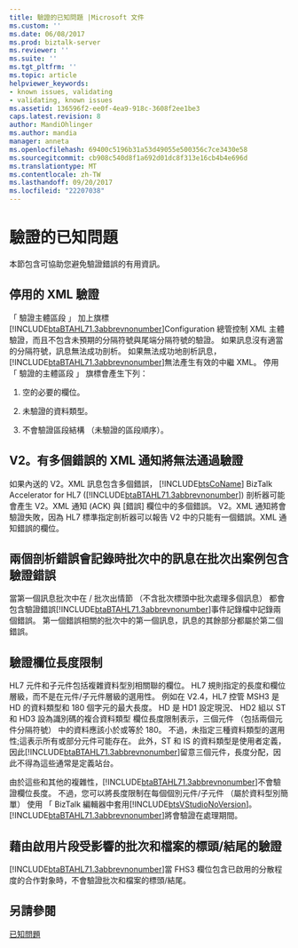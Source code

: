 ```yaml
---
title: 驗證的已知問題 |Microsoft 文件
ms.custom: ''
ms.date: 06/08/2017
ms.prod: biztalk-server
ms.reviewer: ''
ms.suite: ''
ms.tgt_pltfrm: ''
ms.topic: article
helpviewer_keywords:
- known issues, validating
- validating, known issues
ms.assetid: 136596f2-ee0f-4ea9-918c-3608f2ee1be3
caps.latest.revision: 8
author: MandiOhlinger
ms.author: mandia
manager: anneta
ms.openlocfilehash: 69400c5196b31a53d49055e500356c7ce3430e58
ms.sourcegitcommit: cb908c540d8f1a692d01dc8f313e16cb4b4e696d
ms.translationtype: MT
ms.contentlocale: zh-TW
ms.lasthandoff: 09/20/2017
ms.locfileid: "22207038"
---
```

# <a name="validation-known-issues"></a>驗證的已知問題
本節包含可協助您避免驗證錯誤的有用資訊。  
  
## <a name="disabling-xml-validation"></a>停用的 XML 驗證  
 「 驗證主體區段 」 加上旗標[!INCLUDE[btaBTAHL71.3abbrevnonumber](../../includes/btabtahl71-3abbrevnonumber-md.md)]Configuration 總管控制 XML 主體驗證，而且不包含未預期的分隔符號與尾端分隔符號的驗證。 如果訊息沒有適當的分隔符號，訊息無法成功剖析。 如果無法成功地剖析訊息，[!INCLUDE[btaBTAHL71.3abbrevnonumber](../../includes/btabtahl71-3abbrevnonumber-md.md)]無法產生有效的中繼 XML。 停用 「 驗證的主體區段 」 旗標會產生下列：  
  
1.  空的必要的欄位。  
  
2.  未驗證的資料類型。  
  
3.  不會驗證區段結構 （未驗證的區段順序）。  
  
## <a name="v2xml-acks-with-multiple-errors-will-fail-validation"></a>V2。有多個錯誤的 XML 通知將無法通過驗證  
 如果內送的 V2。XML 訊息包含多個錯誤， [!INCLUDE[btsCoName](../../includes/btsconame-md.md)] BizTalk Accelerator for HL7 ([!INCLUDE[btaBTAHL71.3abbrevnonumber](../../includes/btabtahl71-3abbrevnonumber-md.md)]) 剖析器可能會產生 V2。XML 通知 (ACK) 與 [錯誤] 欄位中的多個錯誤。 V2。XML 通知將會驗證失敗，因為 HL7 標準指定剖析器可以報告 V2 中的只能有一個錯誤。XML 通知錯誤的欄位。  
  
## <a name="two-parsing-errors-are-logged-when-messages-in-the-batch-inbatch-out-scenario-contain-validation-errors"></a>兩個剖析錯誤會記錄時批次中的訊息在批次出案例包含驗證錯誤  
 當第一個訊息批次中在 / 批次出情節 （不含批次標頭中批次處理多個訊息） 都會包含驗證錯誤[!INCLUDE[btaBTAHL71.3abbrevnonumber](../../includes/btabtahl71-3abbrevnonumber-md.md)]事件記錄檔中記錄兩個錯誤。 第一個錯誤相關的批次中的第一個訊息，訊息的其餘部分都屬於第二個錯誤。  
  
## <a name="restrictions-in-validating-field-length"></a>驗證欄位長度限制  
 HL7 元件和子元件包括複雜資料型別相關聯的欄位。 HL7 規則指定的長度和欄位層級，而不是在元件/子元件層級的選用性。 例如在 V2.4，HL7 控管 MSH3 是 HD 的資料類型和 180 個字元的最大長度。 HD 是 HD1 設定現況、 HD2 組以 ST 和 HD3 設為識別碼的複合資料類型 欄位長度限制表示，三個元件 （包括兩個元件分隔符號） 中的資料應該小於或等於 180。 不過，未指定三種資料類型的選用性;這表示所有或部分元件可能存在。 此外，ST 和 IS 的資料類型是使用者定義，因此[!INCLUDE[btaBTAHL71.3abbrevnonumber](../../includes/btabtahl71-3abbrevnonumber-md.md)]留意三個元件，長度分配，因此不得為這些通常是定義站台。  
  
 由於這些和其他的複雜性，[!INCLUDE[btaBTAHL71.3abbrevnonumber](../../includes/btabtahl71-3abbrevnonumber-md.md)]不會驗證欄位長度。 不過，您可以將長度限制在每個個別元件/子元件 （屬於資料型別簡單） 使用 「 BizTalk 編輯器中套用[!INCLUDE[btsVStudioNoVersion](../../includes/btsvstudionoversion-md.md)]。 [!INCLUDE[btaBTAHL71.3abbrevnonumber](../../includes/btabtahl71-3abbrevnonumber-md.md)]將會驗證在處理期間。  
  
## <a name="validation-of-batch-and-file-headerstrailers-are-affected-by-enabling-fragmentation"></a>藉由啟用片段受影響的批次和檔案的標頭/結尾的驗證  
 [!INCLUDE[btaBTAHL71.3abbrevnonumber](../../includes/btabtahl71-3abbrevnonumber-md.md)]當 FHS3 欄位包含已啟用的分散程度的合作對象時，不會驗證批次和檔案的標頭/結尾。  
  
## <a name="see-also"></a>另請參閱  
 [已知問題](../../adapters-and-accelerators/accelerator-hl7/known-issues1.md)